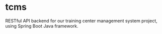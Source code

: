 # tcms
RESTful API backend for our training center management system project, using Spring Boot Java framework.
